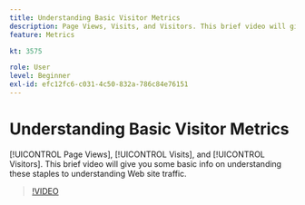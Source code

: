 ```yaml
---
title: Understanding Basic Visitor Metrics
description: Page Views, Visits, and Visitors. This brief video will give you some basic info on understanding these staples to understanding Web site traffic.
feature: Metrics

kt: 3575

role: User
level: Beginner
exl-id: efc12fc6-c031-4c50-832a-786c84e76151
---
```

# Understanding Basic Visitor Metrics

[!UICONTROL Page Views], [!UICONTROL Visits], and [!UICONTROL Visitors]. This brief video will give you some basic info on understanding these staples to understanding Web site traffic.

>[!VIDEO](https://video.tv.adobe.com/v/28774/?quality=12&learn=on)
